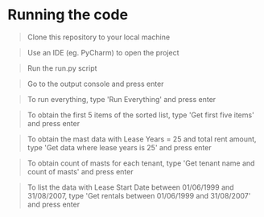 # Running the code


>Clone this repository to your local machine

>Use an IDE (eg. PyCharm) to open the project

>Run the run.py script

>Go to the output console and press enter

>To run everything, type 'Run Everything' and press enter

>To obtain the first 5 items of the sorted list, type 'Get first five items' and press enter

>To obtain the mast data with Lease Years = 25 and total rent amount, type 'Get data where lease years is 25' and press enter

>To obtain count of masts for each tenant, type 'Get tenant name and count of masts' and press enter

>To list the data with Lease Start Date between 01/06/1999 and 31/08/2007, type 'Get rentals between 01/06/1999 and 31/08/2007' and press enter
